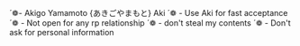 ´❁- Akigo Yamamoto {あきごやまもと} Aki
´❁ - Use Aki for fast acceptance 
´❁ - Not open for any rp relationship
´❁ - don't steal my contents 
´❁ - Don't ask for personal information 

<!---
akigoaki/akigoaki is a ✨ special ✨ repository because its `README.md` (this file) appears on your GitHub profile.
You can click the Preview link to take a look at your changes.
--->
